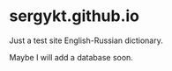 # sergykt.github.io
Just a test site English-Russian dictionary.

Maybe I will add a database soon.
